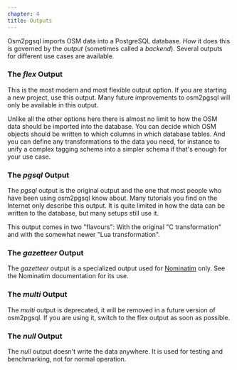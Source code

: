 ```yaml
---
chapter: 4
title: Outputs
---
```


Osm2pgsql imports OSM data into a PostgreSQL database. *How* it does this
is governed by the *output* (sometimes called a *backend*). Several outputs
for different use cases are available.

### The *flex* Output

This is the most modern and most flexible output option. If you are starting
a new project, use this output. Many future improvements to osm2pgsql will
only be available in this output.

Unlike all the other options here there is almost no limit to how the OSM data
should be imported into the database. You can decide which OSM objects should
be written to which columns in which database tables. And you can define any
transformations to the data you need, for instance to unify a complex tagging
schema into a simpler schema if that's enough for your use case.

### The *pgsql* Output

The *pgsql* output is the original output and the one that most people who
have been using osm2pgsql know about. Many tutorials you find on the Internet
only describe this output. It is quite limited in how the data can be
written to the database, but many setups still use it.

This output comes in two "flavours": With the original "C transformation"
and with the somewhat newer "Lua transformation".

### The *gazetteer* Output

The *gazetteer* output is a specialized output used for
[Nominatim](https://nominatim.org/) only. See the Nominatim documentation
for its use.

### The *multi* Output

The *multi* output is deprecated, it will be removed in a future version of
osm2pgsql. If you are using it, switch to the flex output as soon as possible.

### The *null* Output

The *null* output doesn't write the data anywhere. It is used for testing and
benchmarking, not for normal operation.

